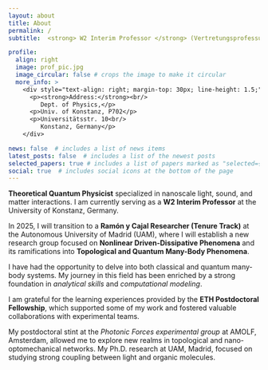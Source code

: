 ```yaml
---
layout: about
title: About
permalink: /
subtitle:  <strong> W2 Interim Professor </strong> (Vertretungsprofessur)

profile:
  align: right
  image: prof_pic.jpg
  image_circular: false # crops the image to make it circular
  more_info: >
    <div style="text-align: right; margin-top: 30px; line-height: 1.5;">
      <p><strong>Address:</strong><br/>
         Dept. of Physics,</p>
      <p>Univ. of Konstanz, P702</p>
      <p>Universitätsstr. 10<br/>
         Konstanz, Germany</p>
    </div>

news: false  # includes a list of news items
latest_posts: false  # includes a list of the newest posts
selected_papers: true # includes a list of papers marked as "selected={true}"
social: true  # includes social icons at the bottom of the page
---
```


<p><strong>Theoretical Quantum Physicist</strong> specialized in nanoscale light, sound, and matter interactions. I am currently serving as a <strong>W2 Interim Professor</strong> at the University of Konstanz, Germany. 

In 2025, I will transition to a <strong>Ramón y Cajal Researcher (Tenure Track)</strong> at the Autonomous University of Madrid (UAM), where I will establish a new research group focused on <strong>Nonlinear Driven-Dissipative Phenomena</strong> and its ramifications into <strong>Topological and Quantum Many-Body Phenomena</strong>.</p>

<p>I have had the opportunity to delve into both classical and quantum many-body systems. My journey in this field has been enriched by a strong foundation in <em>analytical skills</em> and <em>computational modeling</em>.</p>

<p>I am grateful for the learning experiences provided by the <strong>ETH Postdoctoral Fellowship</strong>, which supported some of my work and fostered valuable collaborations with experimental teams.</p>

<p>My postdoctoral stint at the <em>Photonic Forces experimental group</em> at AMOLF, Amsterdam, allowed me to explore new realms in topological and nano-optomechanical networks. My Ph.D. research at UAM, Madrid, focused on studying strong coupling between light and organic molecules.</p>
